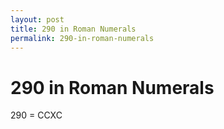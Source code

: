 ```yaml
---
layout: post
title: 290 in Roman Numerals
permalink: 290-in-roman-numerals
---
```


# 290 in Roman Numerals

290 = CCXC
